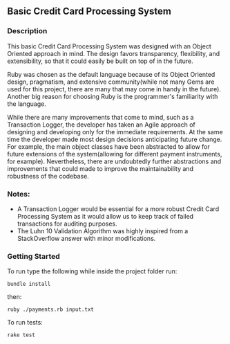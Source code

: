 ## Basic Credit Card Processing System

### Description

This basic Credit Card Processing System was designed with an Object Oriented approach in mind. The design favors transparency, flexibility, and extensibility, so that it could easily be built on top of in the future.

Ruby was chosen as the default language because of its Object Oriented design, pragmatism, and extensive community(while not many Gems are used for this project, there are many that may come in handy in the future). Another big reason for choosing Ruby is the programmer's familiarity with the language.

While there are many improvements that come to mind, such as a Transaction Logger, the developer has taken an Agile approach of designing and developing only for the immediate requirements. At the same time the developer made most design decisions anticipating future change. For example, the main object classes have been abstracted to allow for future extensions of the system(allowing for different payment instruments, for example). Nevertheless, there are undoubtedly further abstractions and improvements that could made to improve the maintainability and robustness of the codebase.

### Notes:

- A Transaction Logger would be essential for a more robust Credit Card Processing System as it would allow us to keep track of failed transactions for auditing purposes.
- The Luhn 10 Validation Algorithm was highly inspired from a StackOverflow answer with minor modifications.

### Getting Started

To run type the following while inside the project folder run:

  `bundle install`

then:

  `ruby ./payments.rb input.txt`

To run tests:

  `rake test`
